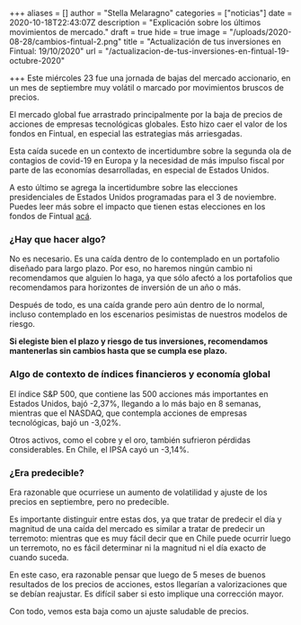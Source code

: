 +++
aliases = []
author = "Stella Melaragno"
categories = ["noticias"]
date = 2020-10-18T22:43:07Z
description = "Explicación sobre los últimos movimientos de mercado."
draft = true
hide = true
image = "/uploads/2020-08-28/cambios-fintual-2.png"
title = "Actualización de tus inversiones en Fintual: 19/10/2020"
url = "/actualizacion-de-tus-inversiones-en-fintual-19-octubre-2020"

+++
Este miércoles 23 fue una jornada de bajas del mercado accionario, en un mes de septiembre muy volátil o marcado por movimientos bruscos de precios.

El mercado global fue arrastrado principalmente por la baja de precios de acciones de empresas tecnológicas globales. Esto hizo caer el valor de los fondos en Fintual, en especial las estrategias más arriesgadas.

Esta caída sucede en un contexto de incertidumbre sobre la segunda ola de contagios de covid-19 en Europa y la necesidad de más impulso fiscal por parte de las economías desarrolladas, en especial de Estados Unidos.

A esto último se agrega la incertidumbre sobre las elecciones presidenciales de Estados Unidos programadas para el 3 de noviembre. Puedes leer más sobre el impacto que tienen estas elecciones en los fondos de Fintual [acá](https://edu.fintual.cl/elecciones-usa-y-el-impacto-en-fintual/).

### ¿Hay que hacer algo?

No es necesario. Es una caída dentro de lo contemplado en un portafolio diseñado para largo plazo. Por eso, no haremos ningún cambio ni recomendamos que alguien lo haga, ya que sólo afectó a los portafolios que recomendamos para horizontes de inversión de un año o más.

Después de todo, es una caída grande pero aún dentro de lo normal, incluso contemplado en los escenarios pesimistas de nuestros modelos de riesgo.

**Si elegiste bien el plazo y riesgo de tus inversiones, recomendamos mantenerlas sin cambios hasta que se cumpla ese plazo.**

### Algo de contexto de índices financieros y economía global

El índice S&P 500, que contiene las 500 acciones más importantes en Estados Unidos, bajó -2,37%, llegando a lo más bajo en 8 semanas, mientras que el NASDAQ, que contempla acciones de empresas tecnológicas, bajó un -3,02%.

Otros activos, como el cobre y el oro, también sufrieron pérdidas considerables. En Chile, el IPSA cayó un -3,14%.

### ¿Era predecible?

Era razonable que ocurriese un aumento de volatilidad y ajuste de los precios en septiembre, pero no predecible.

Es importante distinguir entre estas dos, ya que tratar de predecir el día y magnitud de una caída del mercado es similar a tratar de predecir un terremoto: mientras que es muy fácil decir que en Chile puede ocurrir luego un terremoto, no es fácil determinar ni la magnitud ni el día exacto de cuando suceda.

En este caso, era razonable pensar que luego de 5 meses de buenos resultados de los precios de acciones, estos llegarían a valorizaciones que se debían reajustar. Es difícil saber si esto implique una corrección mayor.

Con todo, vemos esta baja como un ajuste saludable de precios.